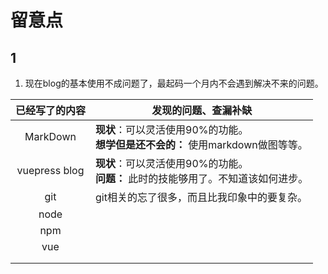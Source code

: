 # 留意点

## 1

1. 现在blog的基本使用不成问题了，最起码一个月内不会遇到解决不来的问题。

|已经写了的内容|发现的问题、查漏补缺|
|:---:|---|
|MarkDown|**现状**：可以灵活使用90%的功能。<br>**想学但是还不会的：** 使用markdown做图等等。|
|vuepress blog|**现状**：可以灵活使用90%的功能。<br>**问题：** 此时的技能够用了。不知道该如何进步。|
|git|git相关的忘了很多，而且比我印象中的要复杂。|
|node||
|npm||
|vue||
|||
|||

